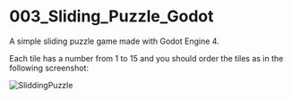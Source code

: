 # 003_Sliding_Puzzle_Godot
A simple sliding puzzle game made with Godot Engine 4.

Each tile has a number from 1 to 15 and you should order the tiles as in the following screenshot:

![SliddingPuzzle](https://user-images.githubusercontent.com/122635521/230923582-b278098f-17cf-46ed-9683-900b39a416c6.png)


